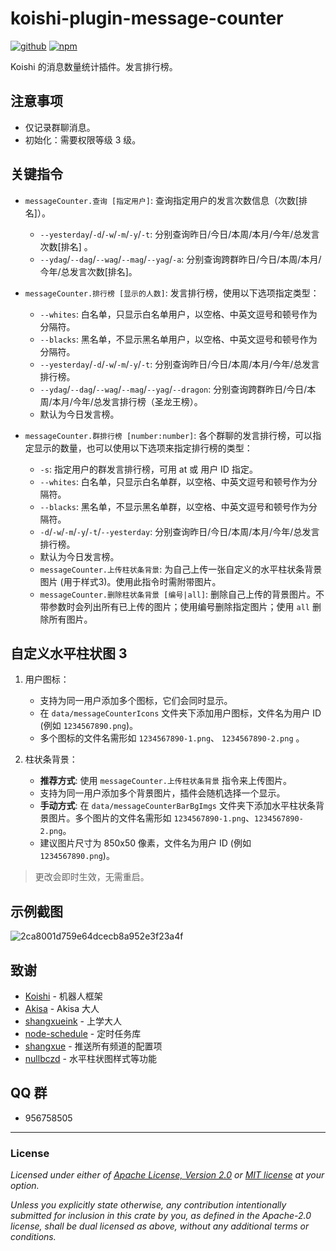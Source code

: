 # koishi-plugin-message-counter

[![github](https://img.shields.io/badge/github-araea/message_counter-8da0cb?style=for-the-badge&labelColor=555555&logo=github)](https://github.com/araea/koishi-plugin-message-counter)
[![npm](https://img.shields.io/npm/v/koishi-plugin-message-counter.svg?style=for-the-badge&color=fc8d62&logo=npm)](https://www.npmjs.com/package/koishi-plugin-message-counter)

Koishi 的消息数量统计插件。发言排行榜。

## 注意事项

- 仅记录群聊消息。
- 初始化：需要权限等级 3 级。

## 关键指令

- `messageCounter.查询 [指定用户]`: 查询指定用户的发言次数信息（次数[排名]）。

  - `--yesterday`/`-d`/`-w`/`-m`/`-y`/`-t`: 分别查询昨日/今日/本周/本月/今年/总发言次数[排名] 。
  - `--ydag`/`--dag`/`--wag`/`--mag`/`--yag`/`-a`: 分别查询跨群昨日/今日/本周/本月/今年/总发言次数[排名]。

- `messageCounter.排行榜 [显示的人数]`: 发言排行榜，使用以下选项指定类型：

  - `--whites`: 白名单，只显示白名单用户，以空格、中英文逗号和顿号作为分隔符。
  - `--blacks`: 黑名单，不显示黑名单用户，以空格、中英文逗号和顿号作为分隔符。
  - `--yesterday`/`-d`/`-w`/`-m`/`-y`/`-t`:  分别查询昨日/今日/本周/本月/今年/总发言排行榜。
  - `--ydag`/`--dag`/`--wag`/`--mag`/`--yag`/`--dragon`: 分别查询跨群昨日/今日/本周/本月/今年/总发言排行榜（圣龙王榜）。
  - 默认为今日发言榜。

- `messageCounter.群排行榜 [number:number]`:  各个群聊的发言排行榜，可以指定显示的数量，也可以使用以下选项来指定排行榜的类型：

  - `-s`: 指定用户的群发言排行榜，可用 at 或 用户 ID 指定。
  - `--whites`: 白名单，只显示白名单群，以空格、中英文逗号和顿号作为分隔符。
  - `--blacks`: 黑名单，不显示黑名单群，以空格、中英文逗号和顿号作为分隔符。
  - `-d`/`-w`/`-m`/`-y`/`-t`/`--yesterday`: 分别查询昨日/今日/本周/本月/今年/总发言排行榜️。
  - 默认为今日发言榜。
  - `messageCounter.上传柱状条背景`: 为自己上传一张自定义的水平柱状条背景图片 (用于样式3)。使用此指令时需附带图片。
  - `messageCounter.删除柱状条背景 [编号|all]`: 删除自己上传的背景图片。不带参数时会列出所有已上传的图片；使用编号删除指定图片；使用 `all` 删除所有图片。

## 自定义水平柱状图 3

1. 用户图标：

   - 支持为同一用户添加多个图标，它们会同时显示。
   - 在 `data/messageCounterIcons` 文件夹下添加用户图标，文件名为用户 ID (例如 `1234567890.png`)。
   - 多个图标的文件名需形如  `1234567890-1.png`、 `1234567890-2.png` 。

2. 柱状条背景：

   - **推荐方式**: 使用 `messageCounter.上传柱状条背景` 指令来上传图片。
   - 支持为同一用户添加多个背景图片，插件会随机选择一个显示。
   - **手动方式**: 在 `data/messageCounterBarBgImgs` 文件夹下添加水平柱状条背景图片。多个图片的文件名需形如 `1234567890-1.png`、`1234567890-2.png`。
   - 建议图片尺寸为 850x50 像素，文件名为用户 ID (例如`1234567890.png`)。

> 更改会即时生效，无需重启。

## 示例截图

![2ca8001d759e64dcecb8a952e3f23a4f](https://github.com/araea/koishi-plugin-message-counter/assets/120614554/3eb50393-00a2-4400-b4fd-d54d3acee390)

## 致谢

- [Koishi](https://koishi.chat/) - 机器人框架
- [Akisa](https://forum.koishi.xyz/u/akisa/summary) - Akisa 大人
- [shangxueink](https://github.com/araea/koishi-plugin-message-counter/pull/11) - 上学大人
- [node-schedule](https://www.npmjs.com/package/node-schedule) - 定时任务库
- [shangxue](https://forum.koishi.xyz/u/shangxue/summary) - 推送所有频道的配置项
- [nullbczd](https://forum.koishi.xyz/u/nullbczd/summary) - 水平柱状图样式等功能

## QQ 群

- 956758505

---

### License

_Licensed under either of [Apache License, Version 2.0](LICENSE-APACHE) or [MIT license](LICENSE-MIT) at your option._

_Unless you explicitly state otherwise, any contribution intentionally submitted
for inclusion in this crate by you, as defined in the Apache-2.0 license, shall
be dual licensed as above, without any additional terms or conditions._
